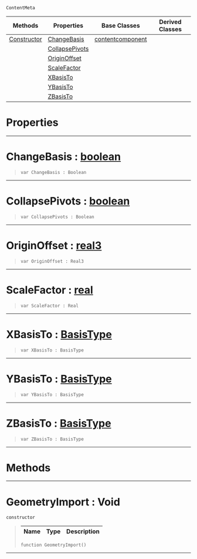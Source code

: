  `ContentMeta`

|Methods|Properties|Base Classes|Derived Classes|
|---|---|---|---|
|[ Constructor](geometryimport.md#geometryimport-void)|[ ChangeBasis](geometryimport.md#changebasis-zilch-engine)|[contentcomponent](contentcomponent.md)| |
| |[ CollapsePivots](geometryimport.md#collapsepivots-zilch-engi)| | |
| |[ OriginOffset](geometryimport.md#originoffset-zilch-engine)| | |
| |[ ScaleFactor](geometryimport.md#scalefactor-zilch-engine)| | |
| |[ XBasisTo](geometryimport.md#xbasisto-zilch-engine-doc)| | |
| |[ YBasisTo](geometryimport.md#ybasisto-zilch-engine-doc)| | |
| |[ ZBasisTo](geometryimport.md#zbasisto-zilch-engine-doc)| | |


 #  Properties


---  
 #  ChangeBasis : [boolean](../nada_base_types/boolean.md)

> 
> ``` lang=cpp, name=Nada
> var ChangeBasis : Boolean


---  
 #  CollapsePivots : [boolean](../nada_base_types/boolean.md)

> 
> ``` lang=cpp, name=Nada
> var CollapsePivots : Boolean


---  
 #  OriginOffset : [real3](../nada_base_types/real3.md)

> 
> ``` lang=cpp, name=Nada
> var OriginOffset : Real3


---  
 #  ScaleFactor : [real](../nada_base_types/real.md)

> 
> ``` lang=cpp, name=Nada
> var ScaleFactor : Real


---  
 #  XBasisTo : [BasisType](../enum_reference.md#basistype)

> 
> ``` lang=cpp, name=Nada
> var XBasisTo : BasisType


---  
 #  YBasisTo : [BasisType](../enum_reference.md#basistype)

> 
> ``` lang=cpp, name=Nada
> var YBasisTo : BasisType


---  
 #  ZBasisTo : [BasisType](../enum_reference.md#basistype)

> 
> ``` lang=cpp, name=Nada
> var ZBasisTo : BasisType


---  
 #  Methods


---  
 #  GeometryImport : Void

 `constructor`

> 
> |Name|Type|Description|
> |---|---|---|
> ``` lang=cpp, name=Nada
> function GeometryImport()
> ``` 


---  
 

 